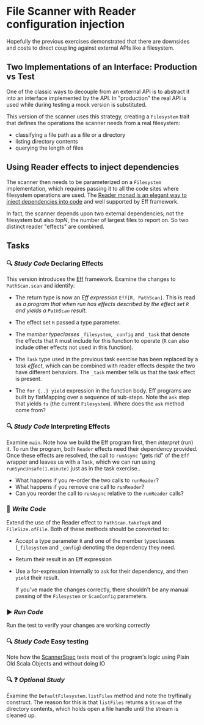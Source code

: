 # File Scanner with Reader configuration injection

Hopefully the previous exercises demonstrated that there are downsides and costs to direct coupling against external APIs like a filesystem.

## Two Implementations of an Interface: Production vs Test

One of the classic ways to decouple from an external API is to abstract it into an interface implemented by the API.
In "production" the real API is used while during testing a mock version is substituted.

This version of the scanner uses this strategy, creating a `Filesystem` trait that defines the operations
the scanner needs from a real filesystem:

 - classifying a file path as a file or a directory
 - listing directory contents
 - querying the length of files

## Using Reader effects to inject dependencies

The scanner then needs to be parameterized on a `Filesystem` implementation, which requires passing it to all the code sites where
filesystem operations are used. The [Reader monad is an elegant way to inject dependencies into
code](http://functionaltalks.org/2013/06/17/runar-oli-bjarnason-dead-simple-dependency-injection/) and well supported by
Eff framework.

In fact, the scanner depends upon two external dependencies; not the filesystem but also *topN*, the number of largest files
to report on. So two distinct reader "effects" are combined.

## Tasks

### :mag: _Study Code_  Declaring Effects

This version introduces the [Eff](https://github.com/atnos-org/eff) framework.
Examine the changes to `PathScan.scan` and identify:

-   The return type is now an *Eff expression* `Eff[R, PathScan]`. This is read as *a program that when run has effects described
by the effect set `R` and yields a `PathScan` result*.

-   The effect set `R` passed a type parameter.

-   The *member typeclasses* `_filesystem`, `_config` and `_task` that denote the effects that `R` must include for this function to
operate (`R` can also include other effects not used in this function).

- The `Task` type used in the previous task exercise has been replaced by a *task effect*, which can be combined with
reader effects despite the two have different behaviors. The `_task` member tells us that the task effect is present.

-   The `for {..} yield` expression in the function body. Eff programs are built by flatMapping over a sequence of sub-steps.
Note the `ask` step that yields `fs` (the current `Filesystem`). Where does the `ask` method come from?

### :mag: _Study Code_  Interpreting Effects

Examine `main`. Note how we build the Eff program first, then *interpret* (run) it. To run the program, both
`Reader` effects need their dependency provided. Once these effects are resolved, the call to `runAsync` "gets rid" of the
`Eff` wrapper and leaves us with a `Task`, which we can run using `runSyncUnsafe(1.minute)` just as in the task exercise..

- What happens if you re-order the two calls to `runReader`?
- What happens if you remove one call to `runReader`?
- Can you reorder the call to `runAsync` relative to the `runReader` calls?

### :pencil: _Write Code_

Extend the use of the Reader effect to `PathScan.takeTopN` and `FileSize.ofFile`. Both of these methods should be converted
to:

- Accept a type parameter `R` and one of the member typeclasses (`_filesystem` and `_config`) denoting the dependency they
need.

- Return their result in an Eff expression

- Use a for-expression internally to `ask` for their dependency, and then `yield` their result.

    If you've made the changes correctly, there shouldn't be any manual passing of the `Filesystem` or `ScanConfig` parameters.


### :arrow_forward: _Run Code_

Run the test to verify your changes are working correctly

### :mag: _Study Code_ Easy testing

Note how the [ScannerSpec](src/test/scala/scan/ScannerSpec.scala) tests most of the program's logic using Plain Old Scala Objects
and without doing IO

### :mag: :question: _Optional Study_

Examine the `DefaultFilesystem.listFiles` method and note the try/finally construct. The reason for this is
that `listFiles` returns a `Stream` of the directory contents, which holds open a file handle until the stream is cleaned up.

